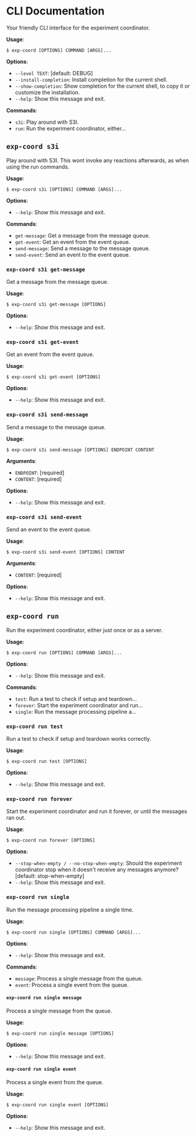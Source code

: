 # CLI Documentation

Your friendly CLI interface for the experiment coordinator.

**Usage**:

```console
$ exp-coord [OPTIONS] COMMAND [ARGS]...
```

**Options**:

* `--level TEXT`: [default: DEBUG]
* `--install-completion`: Install completion for the current shell.
* `--show-completion`: Show completion for the current shell, to copy it or customize the installation.
* `--help`: Show this message and exit.

**Commands**:

* `s3i`: Play around with S3I.
* `run`: Run the experiment coordinator, either...

## `exp-coord s3i`

Play around with S3I. This wont invoke any reactions afterwards, as when using the run commands.

**Usage**:

```console
$ exp-coord s3i [OPTIONS] COMMAND [ARGS]...
```

**Options**:

* `--help`: Show this message and exit.

**Commands**:

* `get-message`: Get a message from the message queue.
* `get-event`: Get an event from the event queue.
* `send-message`: Send a message to the message queue.
* `send-event`: Send an event to the event queue.

### `exp-coord s3i get-message`

Get a message from the message queue.

**Usage**:

```console
$ exp-coord s3i get-message [OPTIONS]
```

**Options**:

* `--help`: Show this message and exit.

### `exp-coord s3i get-event`

Get an event from the event queue.

**Usage**:

```console
$ exp-coord s3i get-event [OPTIONS]
```

**Options**:

* `--help`: Show this message and exit.

### `exp-coord s3i send-message`

Send a message to the message queue.

**Usage**:

```console
$ exp-coord s3i send-message [OPTIONS] ENDPOINT CONTENT
```

**Arguments**:

* `ENDPOINT`: [required]
* `CONTENT`: [required]

**Options**:

* `--help`: Show this message and exit.

### `exp-coord s3i send-event`

Send an event to the event queue.

**Usage**:

```console
$ exp-coord s3i send-event [OPTIONS] CONTENT
```

**Arguments**:

* `CONTENT`: [required]

**Options**:

* `--help`: Show this message and exit.

## `exp-coord run`

Run the experiment coordinator, either just once or as a server.

**Usage**:

```console
$ exp-coord run [OPTIONS] COMMAND [ARGS]...
```

**Options**:

* `--help`: Show this message and exit.

**Commands**:

* `test`: Run a test to check if setup and teardown...
* `forever`: Start the experiment coordinator and run...
* `single`: Run the message processing pipeline a...

### `exp-coord run test`

Run a test to check if setup and teardown works correctly.

**Usage**:

```console
$ exp-coord run test [OPTIONS]
```

**Options**:

* `--help`: Show this message and exit.

### `exp-coord run forever`

Start the experiment coordinator and run it forever, or until the messages ran out.

**Usage**:

```console
$ exp-coord run forever [OPTIONS]
```

**Options**:

* `--stop-when-empty / --no-stop-when-empty`: Should the experiment coordinator stop when it doesn&#x27;t receive any messages anymore?  [default: stop-when-empty]
* `--help`: Show this message and exit.

### `exp-coord run single`

Run the message processing pipeline a single time.

**Usage**:

```console
$ exp-coord run single [OPTIONS] COMMAND [ARGS]...
```

**Options**:

* `--help`: Show this message and exit.

**Commands**:

* `message`: Process a single message from the queue.
* `event`: Process a single event from the queue.

#### `exp-coord run single message`

Process a single message from the queue.

**Usage**:

```console
$ exp-coord run single message [OPTIONS]
```

**Options**:

* `--help`: Show this message and exit.

#### `exp-coord run single event`

Process a single event from the queue.

**Usage**:

```console
$ exp-coord run single event [OPTIONS]
```

**Options**:

* `--help`: Show this message and exit.
